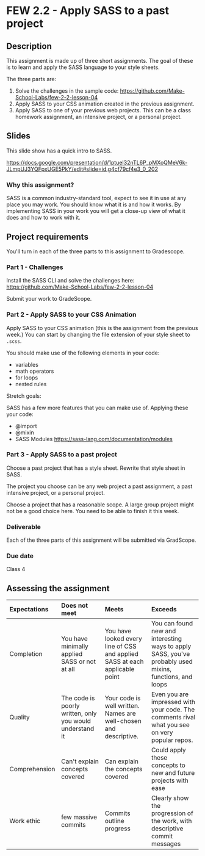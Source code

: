 # FEW 2.2 - Apply SASS to a past project

## Description 

This assignment is made up of three short assignments. The goal of these is to learn and apply the SASS language to your style sheets. 

The three parts are: 

1. Solve the challenges in the sample code: https://github.com/Make-School-Labs/few-2-2-lesson-04
1. Apply SASS to your CSS animation created in the previous assignment. 
1. Apply SASS to one of your previous web projects. This can be a class homework assignment, an intensive project, or a personal project.

## Slides 

This slide show has a quick intro to SASS.

https://docs.google.com/presentation/d/1ptueI32nTL6P_pMXoQMeV6k-JLmpUJ3YQFpxUGE5PkY/edit#slide=id.g4cf79cf4e3_0_202

### Why this assignment?

SASS is a common industry-standard tool, expect to see it in use at any place you may work. You should know what it is and how it works. By implementing SASS in your work you will get a close-up view of what it does and how to work with it.

## Project requirements

You'll turn in each of the three parts to this assignment to Gradescope.

### Part 1 - Challenges 

Install the SASS CLI and solve the challenges here: https://github.com/Make-School-Labs/few-2-2-lesson-04

Submit your work to GradeScope.

### Part 2 - Apply SASS to your CSS Animation

Apply SASS to your CSS animation (this is the assignment from the previous week.) You can start by changing the file extension of your style sheet to `.scss`.

You should make use of the following elements in your code: 

- variables
- math operators
- for loops
- nested rules

Stretch goals: 

SASS has a few more features that you can make use of. Applying these your code: 

- @import
- @mixin
- SASS Modules https://sass-lang.com/documentation/modules

### Part 3 - Apply SASS to a past project 

Choose a past project that has a style sheet. Rewrite that style sheet in SASS. 

The project you choose can be any web project a past assignment, a past intensive project, or a personal project. 

Choose a project that has a reasonable scope. A large group project might not be a good choice here. You need to be able to finish it this week. 

### Deliverable

Each of the three parts of this assignment will be submitted via GradScope. 

### Due date

Class 4

## Assessing the assignment

| Expectations | Does not meet | Meets | Exceeds |
|:-------------|:---------------------------|:----------------------|:---------------------------------|
| Completion | You have minimally applied SASS or not at all | You have looked every line of CSS and applied SASS at each applicable point | You can found new and interesting ways to apply SASS, you've probably used mixins, functions, and loops |
| Quality | The code is poorly written, only you would understand it | Your code is well written. Names are well-chosen and descriptive. | Even you are impressed with your code. The comments rival what you see on very popular repos. |
| Comprehension| Can't explain concepts covered | Can explain the concepts covered | Could apply these concepts to new and future projects with ease |
| Work ethic | few massive commits | Commits outline progress | Clearly show the progression of the work, with descriptive commit messages |



